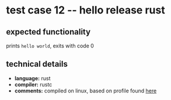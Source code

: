 # test case 12 -- hello release rust

## expected functionality
prints `hello world`, exits with code 0

## technical details
- **language:** rust
- **compiler:** rustc
- **comments:** compiled on linux, based on profile found [here](https://doc.rust-lang.org/cargo/reference/profiles.html)
